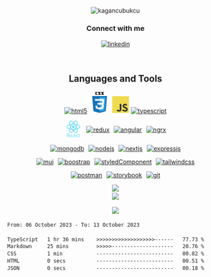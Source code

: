 <!-- Profile views -->

<p align="center"> <img src="https://komarev.com/ghpvc/?username=kagancubukcu&label=Profile%20views&color=0e75b6&style=flat" alt="kagancubukcu" /></p>

<!-- Connect with me  -->

<h3 align="center">Connect with me</h3>

<!-- Logos -->

<p align="center"> 
<a href="https://linkedin.com/in/kagancubukcu" target="blank"><img align="center" src="https://raw.githubusercontent.com/rahuldkjain/github-profile-readme-generator/master/src/images/icons/Social/linked-in-alt.svg" alt="linkedin" height="30" width="40" /></a>
</p>

<br>

<!-- Tech Stack -->

<h2 align="center">Languages and Tools</h2>
<div align="center">

<p>
<!-- Html -->
<a href="https://www.w3.org/html/" target="_blank" rel="noreferrer"> <img src="https://cdn.worldvectorlogo.com/logos/html-1.svg" alt="html5" width="40" height="40"/></a>
<!-- Css -->
<a href="https://www.w3schools.com/css/" target="_blank" rel="noreferrer"> <img src="https://raw.githubusercontent.com/devicons/devicon/master/icons/css3/css3-original-wordmark.svg" alt="css3" width="50" height="50"/></a>
<!-- JS -->
<a href="https://developer.mozilla.org/en-US/docs/Web/JavaScript" target="_blank" rel="noreferrer"> <img src="https://raw.githubusercontent.com/devicons/devicon/master/icons/javascript/javascript-original.svg" alt="javascript" width="40" height="40"/></a>
<!-- TypeScript -->
<a href="https://www.typescriptlang.org/" target="_blank" rel="noreferrer"> <img src="https://cdn.worldvectorlogo.com/logos/typescript.svg" alt="typescript" width="40" height="40"/></a>
</p>
<p style="display: flex; gap: 10px; align-items: center; justify-content: center;">
<!-- React -->
<a href="https://reactjs.org/" target="_blank" rel="noreferrer"> <img src="https://raw.githubusercontent.com/devicons/devicon/master/icons/react/react-original-wordmark.svg" alt="react" width="40" height="40"/></a>
<!-- Redux -->
<a href="https://redux.js.org/" target="_blank" rel="noreferrer"> <img src="https://cdn.worldvectorlogo.com/logos/redux.svg" alt="redux" width="40" height="40"/></a>
<!-- Angular -->
<a href="https://angular.io/" target="_blank" rel="noreferrer"> <img src="https://cdn.worldvectorlogo.com/logos/angular-icon-1.svg" alt="angular" width="40" height="40"/></a>
<!-- ngrx -->
<a href="https://ngrx.io/" target="_blank" rel="noreferrer"> <img src="https://cdn.worldvectorlogo.com/logos/ngrx.svg" alt="ngrx" width="40" height="40"/></a>
</p>

<p style="display: flex; gap: 10px; align-items: center; justify-content: center;">
<!-- MongoDB -->
<a href="https://www.mongodb.com/" target="_blank" rel="noreferrer"> <img src="https://cdn.worldvectorlogo.com/logos/mongodb-icon-1.svg" alt="mongodb" width="40" height="40"/></a>
<!-- Node.js -->
<a href="https://nodejs.org/en/" target="_blank" rel="noreferrer"> <img src="https://cdn.worldvectorlogo.com/logos/nodejs-icon.svg" alt="nodejs" width="40" height="40"/></a>
<!-- Next.js -->
<a href="https://nextjs.org/" target="_blank" rel="noreferrer"> <img src="https://img.icons8.com/fluency-systems-regular/344/nextjs.png" alt="nextjs" width="40" height="40"/></a>
<!-- Express.js -->
<a href="https://expressjs.com/" target="_blank" rel="noreferrer"> <img src="https://img.icons8.com/fluency/344/express-js.png" alt="expressjs" width="40" height="40"/></a>

</p>
<p style="display: flex; gap: 10px; align-items: center; justify-content: center;">
<!-- Mui -->
<a href="https://mui.com/" target="_blank" rel="noreferrer"> <img src="https://v4.mui.com/static/logo.png" alt="mui" width="40" height="40"/></a>
<!-- Boostrap -->
<a href="https://getbootstrap.com/" target="_blank" rel="noreferrer"> <img src="https://cdn.worldvectorlogo.com/logos/bootstrap-5-1.svg" alt="boostrap" width="40" height="40"/></a>
<!-- Styled Components -->
<a href="https://styled-components.com/" target="_blank" rel="noreferrer"> <img src="https://cdn.worldvectorlogo.com/logos/styled-components-1.svg" alt="styledComponent" width="40" height="40"/></a>
<!-- Tailwinds -->
<a href="https://tailwindcss.com/" target="_blank" rel="noreferrer"> <img src="https://cdn.worldvectorlogo.com/logos/tailwindcss.svg" alt="tailwindcss" width="40" height="40"/></a>
</p>
<p style="display: flex; gap: 10px; align-items: center; justify-content: center;">
<!-- Postsman -->
<a href="https://www.postman.com/" target="_blank" rel="noreferrer"> <img src="https://res.cloudinary.com/postman/image/upload/t_team_logo/v1629869194/team/2893aede23f01bfcbd2319326bc96a6ed0524eba759745ed6d73405a3a8b67a8" alt="postman" width="40" height="40"/></a>
<!-- Storybook -->
<a href="https://storybook.js.org/" target="_blank" rel="noreferrer"> <img src="https://avatars.githubusercontent.com/u/22632046?s=200&v=4" alt="storybook" width="40" height="40"/></a>
<a href="https://git-scm.com/" target="_blank" rel="noreferrer"> <img src="https://upload.wikimedia.org/wikipedia/commons/thumb/3/3f/Git_icon.svg/2048px-Git_icon.svg.png" alt="git" width="40" height="40"/></a>
</p>

<p align="center">

![](https://github-readme-stats.vercel.app/api?username=kagancubukcu&theme=gotham&hide_border=true&include_all_commits=false&count_private=true)<br/>
![](https://github-readme-streak-stats.herokuapp.com/?user=kagancubukcu&theme=gotham&hide_border=true)

![](https://github-readme-stats.vercel.app/api/top-langs/?username=kagancubukcu&theme=gotham&hide_border=true&include_all_commits=false&count_private=true&layout=compact)

</p>
</div>

<!--START_SECTION:waka-->

```txt
From: 06 October 2023 - To: 13 October 2023

TypeScript   1 hr 36 mins    >>>>>>>>>>>>>>>>>>>------   77.73 %
Markdown     25 mins         >>>>>--------------------   20.76 %
CSS          1 min           -------------------------   00.82 %
HTML         0 secs          -------------------------   00.51 %
JSON         0 secs          -------------------------   00.18 %
```

<!--END_SECTION:waka-->
